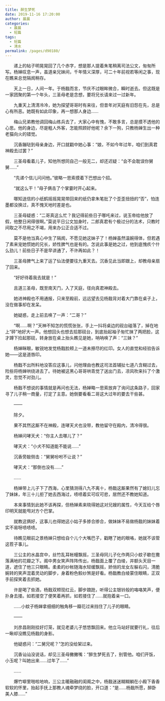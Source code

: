 ```yaml
---
title: 醉生梦死
date: 2019-11-16 17:20:00
author: 晨晨
categories: 
  - 晨晨
  - 短篇
tags: 
  - 短篇
  - 清水
permalink: /pages/d90180/
---
```


　　递上的帖子明晃晃回了几个赤字，想是那人提着朱笔稍离司法公文，匆匆所写。杨婵叹息一声，虽道亲兄妹间，千年情义深厚，可二十年前视若等闲之事，现在瞧来总觉隔阂稍存。

　　天上一日，人间一年。于杨戬而言，节庆不过眼眸微合，瞬时逝去。但这既是一家团聚的第一个年头，三圣母老是念想，要将兄长请来过一过新年。

<!-- more -->

　　九重天上清清冷冷，她为探望哥哥时有来往，但昔年对天庭有旧怨在先，总是心有所恶。她既有如此印象，再一想那人身边……

　　梅山兄弟教他调回梅山练兵去了，大家心中有愧，不敢多言，总是摸不透他的心思。他的身边，尽是粗人外客，怎能照顾好他呢？余下一狗，只教杨婵生出一种老猫向火的错觉。

　　沉香蹦哒到母亲身边，开口就戳中她心事：“娘，不如今年过年，咱们到真君神殿去过罢？”

　　三圣母看着儿子，知他所想同自己一般无二，却还迟疑：“会不会耽误你舅舅……”

　　“先递个信儿问问他。”彼略一思索摸着下巴想出个招。

　　“就这么干！”母子俩击了个掌霎时开心起来。

　　哪知送信的小纸鹤摇摇晃晃带回来的纸仍拿朱笔批了个歪歪扭扭的“否”，怕连墨都没换过，真不愧天地时差是也。

　　三圣母疑惑：“二哥真这么忙？我记得前些日子哪吒来过，说玉帝给他放了假，他整日闲得很啊。”莫说平日公文加身时，二郎真君有个极过分的法术，只教时间取之不尽用之不竭，用来办公正合适不过。

　　莫不是他当真心中生了隔阂，不愿见她这妹子了！杨婵虽然温婉得体，但若遇了素来宠她惯她的兄长，娇性脾气也是有的。怎说此事是她之过，他到底愧疚个什么劲儿！前些日子不是早讲通了，不许再如此？！

　　三圣母脾气上来了运了仙法便要往九重天去。沉香见此当即跟上，却教母亲扇了回来。

　　“好好待着我去就是！”

　　且道三圣母，既至南天门，入了天庭，径向真君神殿去。

　　她进神殿也不用通报，只来至殿前，远远望去见杨戬背对着大门靠在桌子上，没在做事却在发呆。

　　她疑惑，走上前去唤了一声：“二哥？”

　　“啊……啊？”天神不知怎的慌慌张张，手上一抖将桌边的砚台碰落了，掉在地上“砰”地好大一声。他想回头也想去拾那砚台，到底抬起袖子匆忙抹了两把脸，这才蹲下捡起那砚，转身放在桌上抬头瞧见是她，呐呐唤了声：“三妹？”

　　杨婵眯眼，敏锐地发觉杨戬脸颊上一道未擦尽的红印。女人的直觉和经验告诉她——这是道唇印。

　　杨戬不出所料地没答应这事儿，问他理由也教这司法首辅扯七道八含糊过去，险些将杨婵哄绕进去了。待她被这黑心哥哥哄乖觉了送出门去，凉风吹来抖了个激灵，忽觉不对劲儿。

　　杨戬不想说的事情就是再问也无法，杨婵略一思索放弃了询问这条路子，回家寻了儿子稍一商量，打定了主意。她倒要看看二哥这大过年的要去干些甚。

　　——

　　除夕。

　　果不其然这厮不在神殿，连哮天犬也没带，教他留守在殿内，清冷得很。

　　杨婵问哮天犬：“你主人去哪儿了？”

　　哮天犬：“小犬不知道能不能说……”

　　沉香旁敲侧击：“舅舅吩咐不让说？”

　　哮天犬：“那倒也没有……”

　　……

　　杨婵带上儿子下了西海，心里猜测得八九不离十，杨戬这厮果然有了媳妇儿忘了妹妹，年三十儿拒了她去西海过，啧啧着实可叹可悲，居然还不教她知道。

　　本来事情到此她不该再探，但杨婵素来晓得她这对兄嫂的属性，今天互给个唇印明天就能甩对方个巴掌。

　　就教这俩好，这事儿也得她这小姑子多掺合掺合，做妹妹不易做杨戬的妹妹着实不易呀啧啧啧。

　　待瞧见眼前之景杨婵只想给自个儿个大嘴巴子，戳瞎了她的眼咯，她就不该管这茬子事儿。

　　三公主的水晶宫中，丝竹乱耳帐幔飘摇，三圣母同儿子化作两只小蚊子歇在撒落满地的花瓣之下。阁中男女笑声阵阵传出，杨戬面上覆了白绫，并额头天目一道，遮住了他三只眼睛。柔柔的纱帐随海水轻缓飘摇，娇俏的龙女左躲右闪，清脆婉转的笑声混着灵动的脚步，身着粉色鲛纱煞是好看。杨戬教白绫蒙住眼睛，正双手前探笑着去抓她。

　　许是喝了些酒，杨戬双颊现红云，脚步踉跄，听得公主银铃般的咯咯笑声，便扑身去搂。如若搂空了便笑着再抓，如若搂住了……就抱着亲一口。

　　……小蚊子杨婵拿细细的触角移一瓣花过来挡住了儿子的眼睛。

　　——

　　刘彦昌刚刚挂好灯笼，就见老婆儿子悠悠飘回来。他立马站好就要行礼，往后一瞅却没瞧见杨戬的身影。

　　他疑惑问：“二舅兄呢？”怎的没给架过来。

　　沉香讪讪没说话，却见三圣母撇撇嘴：“醉生梦死去了，别管他。咱们开饭，小玉呢？叫她出来……过年了……”

　　……

　　爆竹噼里啪啦地响，三公主暖融融的闺阁之中，杨戬迷迷糊糊躺在小殿下香香软软的怀里，抬起手抚上那教人魂牵梦绕的脸，开口道：“是……杨戬所愿，醉卧美人膝……”

